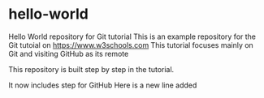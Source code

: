 # hello-world
Hello World repository for Git tutorial
This is an example repository for the Git tutoial on https://www.w3schools.com
This tutorial focuses mainly on Git and visiting GitHub as its remote

This repository is built step by step in the tutorial.

It now includes step for GitHub
 Here is a new line added 